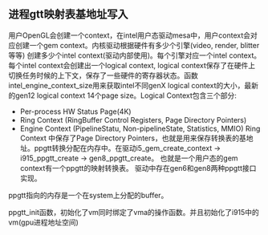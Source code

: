 ## 进程gtt映射表基地址写入
用户OpenGL会创建一个context，在intel用户态驱动mesa中，用户context会对应创建一个gem context。内核驱动根据硬件有多少个引擎(video, render, blitter等等) 创建多少个intel context(驱动内部使用)。每个引擎对应一个intel context。每个intel context会创建出一个logical context, logical context保存了在硬件上切换任务时候的上下文，保存了一些硬件的寄存器状态。函数intel_engine_context_size用来获取intel不同genX logical context的大小，最新的gen12 logical context 14个page size。Logical Context包含三个部分:
- Per-process HW Status Page(4K)
- Ring Context (RingBuffer Control Registers, Page Directory Pointers)
- Engine Context (PipelineStatu, Non-pipelineState, Statistics, MMIO)
Ring Context 中保存了Page Directory Pointers，也就是用来保存转换表的基地址。ppgtt转换分配在内存中。在驱动i5_gem_create_context -> i915_ppgtt_create -> gen8_ppgtt_create。 也就是一个用户态的gem context有一个ppgtt的映射转换表。 驱动中存在gen6和gen8两种ppgtt接口实现。

ppgtt指向的内存是一个在system上分配的buffer。

ppgtt_init函数，初始化了vm同时绑定了vma的操作函数。并且初始化了i915中的vm(gpu进程地址空间)